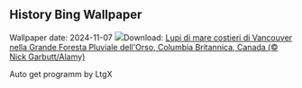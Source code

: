 ## History Bing Wallpaper
Wallpaper date: 2024-11-07
![](https://www.bing.com/th?id=OHR.CanadaWolves_IT-IT3917855917_UHD.jpg&w=1000)Download: [Lupi di mare costieri di Vancouver nella Grande Foresta Pluviale dell'Orso, Columbia Britannica, Canada (© Nick Garbutt/Alamy)](https://www.bing.com/th?id=OHR.CanadaWolves_IT-IT3917855917_UHD.jpg)

Auto get programm by LtgX
